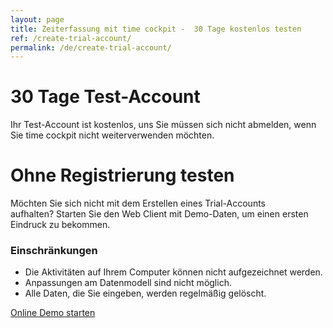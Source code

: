 ```yaml
---
layout: page
title: Zeiterfassung mit time cockpit -  30 Tage kostenlos testen
ref: /create-trial-account/
permalink: /de/create-trial-account/
---
```


<div class="row">
  <div class="col-sm-6 col-md-5">
    <h1>30 Tage Test-Account
							</h1>
    <function name="Composite.AspNet.LoadUserControl">
      <param name="Path" value="~/Frontend/Custom/Web/Forms/Controls/CreateTrialAccount.ascx" />
    </function>
    <p>Ihr Test-Account ist kostenlos, uns Sie müssen sich nicht abmelden, wenn Sie time cockpit nicht weiterverwenden möchten.
							</p>
  </div>
  <div class="hidden-sm col-md-2">
    <!--<div class="inputAlternatives">or
				</div>-->
  </div>
  <div class="col-sm-6 col-md-5">
    <h1>Ohne Registrierung testen
				</h1>
    <div class="inputFormCenter">
      <div>
        <p>Möchten Sie sich nicht mit dem Erstellen eines Trial-Accounts aufhalten? Starten Sie den Web Client mit Demo-Daten, um einen ersten Eindruck zu bekommen.
						</p>
        <h3>Einschränkungen
						</h3>
        <ul>
          <li>Die Aktivitäten auf Ihrem Computer können nicht aufgezeichnet werden.
							</li>
          <li>Anpassungen am Datenmodell sind nicht möglich.
							</li>
          <li>Alle Daten, die Sie eingeben, werden regelmäßig gelöscht.
							</li>
        </ul>
        <div class="textalignright">
          <a class="linkButton" onclick="_gaq.push(['_trackEvent', 'Create trial account', 'Online client with demo data']);" href="https://web.timecockpit.com/DemoLogin" title="Time Cockpit online ausprobieren" target="_blank">Online Demo starten</a>
        </div>
      </div>
    </div>
  </div>
</div>
